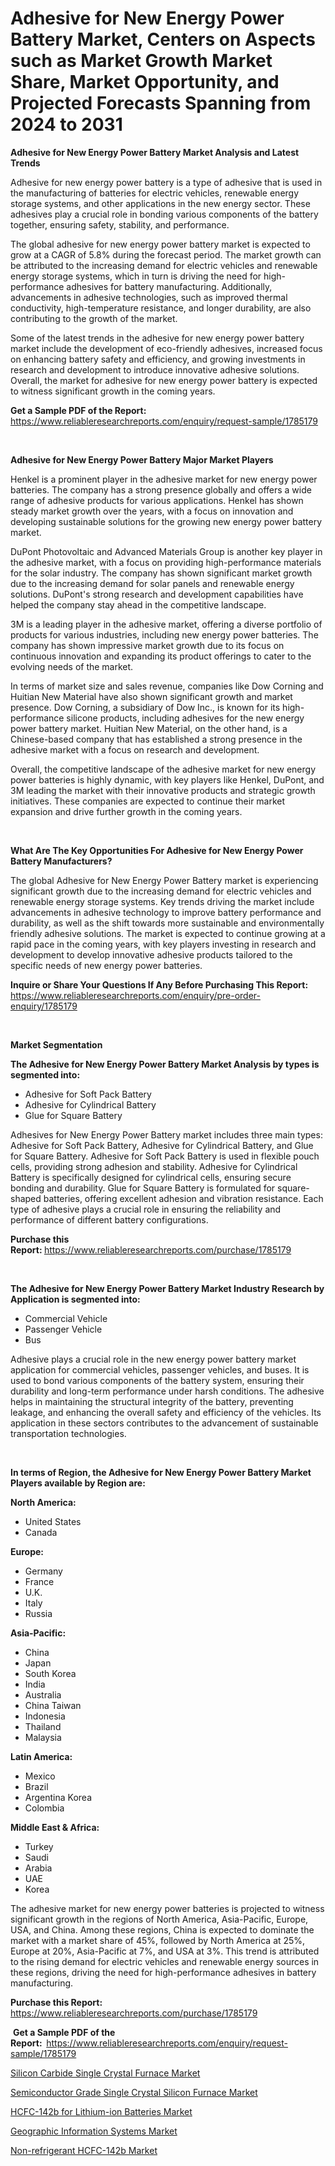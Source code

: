<p><h1>Adhesive for New Energy Power Battery Market, Centers on Aspects such as Market Growth Market Share, Market Opportunity, and Projected Forecasts Spanning from 2024 to 2031</h1></p><p><strong>Adhesive for New Energy Power Battery Market Analysis and Latest Trends</strong></p>
<p><p>Adhesive for new energy power battery is a type of adhesive that is used in the manufacturing of batteries for electric vehicles, renewable energy storage systems, and other applications in the new energy sector. These adhesives play a crucial role in bonding various components of the battery together, ensuring safety, stability, and performance.</p><p>The global adhesive for new energy power battery market is expected to grow at a CAGR of 5.8% during the forecast period. The market growth can be attributed to the increasing demand for electric vehicles and renewable energy storage systems, which in turn is driving the need for high-performance adhesives for battery manufacturing. Additionally, advancements in adhesive technologies, such as improved thermal conductivity, high-temperature resistance, and longer durability, are also contributing to the growth of the market.</p><p>Some of the latest trends in the adhesive for new energy power battery market include the development of eco-friendly adhesives, increased focus on enhancing battery safety and efficiency, and growing investments in research and development to introduce innovative adhesive solutions. Overall, the market for adhesive for new energy power battery is expected to witness significant growth in the coming years.</p></p>
<p><strong>Get a Sample PDF of the Report:&nbsp;</strong> <a href="https://www.reliableresearchreports.com/enquiry/request-sample/1785179">https://www.reliableresearchreports.com/enquiry/request-sample/1785179</a></p>
<p>&nbsp;</p>
<p><strong>Adhesive for New Energy Power Battery Major Market Players</strong></p>
<p><p>Henkel is a prominent player in the adhesive market for new energy power batteries. The company has a strong presence globally and offers a wide range of adhesive products for various applications. Henkel has shown steady market growth over the years, with a focus on innovation and developing sustainable solutions for the growing new energy power battery market.</p><p>DuPont Photovoltaic and Advanced Materials Group is another key player in the adhesive market, with a focus on providing high-performance materials for the solar industry. The company has shown significant market growth due to the increasing demand for solar panels and renewable energy solutions. DuPont's strong research and development capabilities have helped the company stay ahead in the competitive landscape.</p><p>3M is a leading player in the adhesive market, offering a diverse portfolio of products for various industries, including new energy power batteries. The company has shown impressive market growth due to its focus on continuous innovation and expanding its product offerings to cater to the evolving needs of the market.</p><p>In terms of market size and sales revenue, companies like Dow Corning and Huitian New Material have also shown significant growth and market presence. Dow Corning, a subsidiary of Dow Inc., is known for its high-performance silicone products, including adhesives for the new energy power battery market. Huitian New Material, on the other hand, is a Chinese-based company that has established a strong presence in the adhesive market with a focus on research and development.</p><p>Overall, the competitive landscape of the adhesive market for new energy power batteries is highly dynamic, with key players like Henkel, DuPont, and 3M leading the market with their innovative products and strategic growth initiatives. These companies are expected to continue their market expansion and drive further growth in the coming years.</p></p>
<p>&nbsp;</p>
<p><strong>What Are The Key Opportunities For Adhesive for New Energy Power Battery Manufacturers?</strong></p>
<p><p>The global Adhesive for New Energy Power Battery market is experiencing significant growth due to the increasing demand for electric vehicles and renewable energy storage systems. Key trends driving the market include advancements in adhesive technology to improve battery performance and durability, as well as the shift towards more sustainable and environmentally friendly adhesive solutions. The market is expected to continue growing at a rapid pace in the coming years, with key players investing in research and development to develop innovative adhesive products tailored to the specific needs of new energy power batteries.</p></p>
<p><strong>Inquire or Share Your Questions If Any Before Purchasing This Report:</strong> <a href="https://www.reliableresearchreports.com/enquiry/pre-order-enquiry/1785179">https://www.reliableresearchreports.com/enquiry/pre-order-enquiry/1785179</a></p>
<p>&nbsp;</p>
<p><strong>Market Segmentation</strong></p>
<p><strong>The Adhesive for New Energy Power Battery Market Analysis by types is segmented into:</strong></p>
<p><ul><li>Adhesive for Soft Pack Battery</li><li>Adhesive for Cylindrical Battery</li><li>Glue for Square Battery</li></ul></p>
<p><p>Adhesives for New Energy Power Battery market includes three main types: Adhesive for Soft Pack Battery, Adhesive for Cylindrical Battery, and Glue for Square Battery. Adhesive for Soft Pack Battery is used in flexible pouch cells, providing strong adhesion and stability. Adhesive for Cylindrical Battery is specifically designed for cylindrical cells, ensuring secure bonding and durability. Glue for Square Battery is formulated for square-shaped batteries, offering excellent adhesion and vibration resistance. Each type of adhesive plays a crucial role in ensuring the reliability and performance of different battery configurations.</p></p>
<p><strong>Purchase this Report:&nbsp;</strong><a href="https://www.reliableresearchreports.com/purchase/1785179">https://www.reliableresearchreports.com/purchase/1785179</a></p>
<p>&nbsp;</p>
<p><strong>The Adhesive for New Energy Power Battery Market Industry Research by Application is segmented into:</strong></p>
<p><ul><li>Commercial Vehicle</li><li>Passenger Vehicle</li><li>Bus</li></ul></p>
<p><p>Adhesive plays a crucial role in the new energy power battery market application for commercial vehicles, passenger vehicles, and buses. It is used to bond various components of the battery system, ensuring their durability and long-term performance under harsh conditions. The adhesive helps in maintaining the structural integrity of the battery, preventing leakage, and enhancing the overall safety and efficiency of the vehicles. Its application in these sectors contributes to the advancement of sustainable transportation technologies.</p></p>
<p>&nbsp;</p>
<p><strong>In terms of Region, the Adhesive for New Energy Power Battery Market Players available by Region are:</strong></p>
<p>
    <p> <strong> North America: </strong>
        <ul>
            <li>United States</li>
            <li>Canada</li>
        </ul>
        </p> 
    <p> <strong> Europe: </strong>
        <ul>
            <li>Germany</li>
            <li>France</li>
            <li>U.K.</li>
            <li>Italy</li>
            <li>Russia</li>
        </ul>
        </p> 
    <p> <strong> Asia-Pacific: </strong>
        <ul>
            <li>China</li>
            <li>Japan</li>
            <li>South Korea</li>
            <li>India</li>
            <li>Australia</li>
            <li>China Taiwan</li>
            <li>Indonesia</li>
            <li>Thailand</li>
            <li>Malaysia</li>
        </ul>
        </p> 
    <p> <strong> Latin America: </strong>
        <ul>
            <li>Mexico</li>
            <li>Brazil</li>
            <li>Argentina Korea</li>
            <li>Colombia</li>
        </ul>
        </p> 
    <p> <strong> Middle East & Africa: </strong>
        <ul>
            <li>Turkey</li>
            <li>Saudi</li>
            <li>Arabia</li>
            <li>UAE</li>
            <li>Korea</li>
        </ul>
    </p>
    </p>
<p><p>The adhesive market for new energy power batteries is projected to witness significant growth in the regions of North America, Asia-Pacific, Europe, USA, and China. Among these regions, China is expected to dominate the market with a market share of 45%, followed by North America at 25%, Europe at 20%, Asia-Pacific at 7%, and USA at 3%. This trend is attributed to the rising demand for electric vehicles and renewable energy sources in these regions, driving the need for high-performance adhesives in battery manufacturing.</p></p>
<p><strong>Purchase this Report: </strong><a href="https://www.reliableresearchreports.com/purchase/1785179">https://www.reliableresearchreports.com/purchase/1785179</a></p>
<p>&nbsp;<strong>Get a Sample PDF of the Report:&nbsp;&nbsp;</strong><a href="https://www.reliableresearchreports.com/enquiry/request-sample/1785179">https://www.reliableresearchreports.com/enquiry/request-sample/1785179</a></p>
<p><strong></strong></p>
<p><p><a href="https://github.com/rahu1506/Market-Research-Report-List-3/blob/main/silicon-carbide-single-crystal-furnace-market.md">Silicon Carbide Single Crystal Furnace Market</a></p><p><a href="https://github.com/FassouRP/Market-Research-Report-List-3/blob/main/semiconductor-grade-single-crystal-silicon-furnace-market.md">Semiconductor Grade Single Crystal Silicon Furnace Market</a></p><p><a href="https://issuu.com/reportprime-2/docs/hcfc-142b-for-lithium-ion-batteries-market-size-20">HCFC-142b for Lithium-ion Batteries Market</a></p><p><a href="https://medium.com/@marieramos20/geographic-information-systems-nbsp-market-focuses-on-market-share-size-and-projected-forecast-5a1c86de1928">Geographic Information Systems Market</a></p><p><a href="https://issuu.com/reportprime-2/docs/non-refrigerant-hcfc-142b-market-size-2030.pptx">Non-refrigerant HCFC-142b Market</a></p></p>